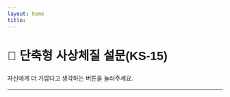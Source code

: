 ```yaml
---
layout: home
title:
---
```


# 🚀 단축형 사상체질 설문(KS-15)

자신에게 더 가깝다고 생각하는 버튼을 눌러주세요.

---


<html lang="ko">
<head>
    <meta charset="UTF-8">
    <meta name="viewport" content="width=device-width, initial-scale=1.0">
    <style>
        body { font-family: 'Malgun Gothic', sans-serif; line-height: 1.6; margin: 20px; }
        table { width: 100%; border-collapse: collapse; margin-bottom: 20px; }
        th, td { border: 1px solid #ccc; padding: 10px; text-align: center; }
        th.category { width: 80px; background-color: #f2f2f2; }
        td.question, td.personal-info { text-align: left; }
        .input-group { display: inline-block; margin-right: 5px; }
        .input-group input { width: 50px; text-align: right; }
        .radio-group label { margin-right: 15px; cursor: pointer; }

        /* 👇 버튼 스타일 (업데이트됨) */
        #submitBtn {
            display: block;
            width: 50%;
            max-width: 400px;
            margin: 40px auto;
            padding: 20px;
            font-size: 1.5em;
            font-weight: bold;
            background-color: #007bff;
            color: white;
            border: none;
            border-radius: 12px;
            cursor: pointer;
            box-shadow: 0 4px 15px rgba(0, 123, 255, 0.3);
            transition: all 0.2s ease-in-out;
        }

        #submitBtn:hover {
            background-color: #0056b3;
            transform: translateY(-2px);
            box-shadow: 0 6px 20px rgba(0, 123, 255, 0.4);
        }
    </style>
</head>
<body>


    <table>
        <tr>
            <td class="personal-info" style="width: 50%;">
                <strong>신장</strong>
                <div class="input-group">
                    <input type="text" id="height"> cm
                </div>
            </td>
            <td class="personal-info" style="width: 50%;">
                <strong>체중</strong>
                <div class="input-group">
                    <input type="text" id="weight"> kg
                </div>
            </td>
        </tr>
        <tr>
            <td class="personal-info" colspan="2">
                <strong>성별</strong>
                <div class="radio-group" style="display: inline-block; margin-left: 10px;">
                    <label><input type="radio" name="gender" value="male"> 남성</label>
                    <label><input type="radio" name="gender" value="female"> 여성</label>
                </div>
            </td>
        </tr>
    </table>

    <p>⇨ 평소 성격에 대한 질문입니다. 해당되는 곳에 기입(✔)해 주세요.</p>
    <p>[예시] 포기(성격)가 빠른가요? 느린가요? <u>포기가 빠르다면</u> ①포기 빠름 <strong>✔②중간</strong> ③포기 느림</p>

<table>
        <tr>
            <th rowspan="6" class="category">성격</th>
            <td class="question">1. 성격이 대범하신가요? 섬세하신가요?</td>
            <td class="radio-group">
                <label><input type="radio" name="q1" value="1"> ①대범</label>
                <label><input type="radio" name="q1" value="2"> ②중간</label>
                <label><input type="radio" name="q1" value="3"> ③섬세</label>
            </td>
        </tr>
        <tr>
            <td class="question">2. 행동이 빠른 편인가요? 느린 편인가요?</td>
            <td class="radio-group">
                <label><input type="radio" name="q2" value="1"> ①빠르다</label>
                <label><input type="radio" name="q2" value="2"> ②중간</label>
                <label><input type="radio" name="q2" value="3"> ③느리다</label>
            </td>
        </tr>
        <tr>
            <td class="question">3. 모든 일에 적극적인가요? 소극적인가요?</td>
            <td class="radio-group">
                <label><input type="radio" name="q3" value="1"> ①적극적</label>
                <label><input type="radio" name="q3" value="2"> ②중간</label>
                <label><input type="radio" name="q3" value="3"> ③소극적</label>
            </td>
        </tr>
        <tr>
            <td class="question">4. 성격이 외향적인가요? 내성적인가요?</td>
            <td class="radio-group">
                <label><input type="radio" name="q4" value="1"> ①외향</label>
                <label><input type="radio" name="q4" value="2"> ②중간</label>
                <label><input type="radio" name="q4" value="3"> ③내성</label>
            </td>
        </tr>
        <tr>
            <td class="question">5. 남성적인 편인가요? 여성적인 편인가요?</td>
            <td class="radio-group">
                <label><input type="radio" name="q5" value="1"> ①남성적</label>
                <label><input type="radio" name="q5" value="2"> ②중간</label>
                <label><input type="radio" name="q5" value="3"> ③여성적</label>
            </td>
        </tr>
        <tr>
            <td class="question">6. 가끔 흥분하는 편인가요? 이성적인 편인가요?</td>
            <td class="radio-group">
                <label><input type="radio" name="q6" value="1"> ①흥분</label>
                <label><input type="radio" name="q6" value="2"> ②중간</label>
                <label><input type="radio" name="q6" value="3"> ③이성</label>
            </td>
        </tr>
    </table>

    <p>⇨ <strong>최근 6개월 내</strong> 본인의 생활 증상에 대한 질문입니다. 해당되는 곳에 기입(✔)해 주세요.</p>

    <table>
        <tr>
            <th rowspan="2" class="category">소화</th>
            <td class="question">7. 평소 소화는 어떠한가요?</td>
            <td class="radio-group">
                <label><input type="radio" name="q7" value="1"> ①소화가 잘 된다</label>
                <label><input type="radio" name="q7" value="2"> ②소화가 잘 안되지만 불편하지 않다</label>
                <label><input type="radio" name="q7" value="3"> ③소화가 안되고 불편함도 느낀다</label>
            </td>
        </tr>
        <tr>
            <td class="question">8. 평소 입맛은 어떠한가요?</td>
            <td class="radio-group">
                <label><input type="radio" name="q8" value="1"> ①좋은 편이다</label>
                <label><input type="radio" name="q8" value="2"> ②중간이다</label>
                <label><input type="radio" name="q8" value="3"> ③안 좋은 편이다</label>
            </td>
        </tr>
        <tr>
            <th rowspan="2" class="category">땀</th>
            <td class="question">9. 평소 땀을 어느 정도 흘리는 편인가요?</td>
            <td class="radio-group">
                <label><input type="radio" name="q9" value="1"> ①많다</label>
                <label><input type="radio" name="q9" value="2"> ②중간</label>
                <label><input type="radio" name="q9" value="3"> ③적다</label>
            </td>
        </tr>
        <tr>
            <td class="question">10. 땀을 흘리고 난 뒤 기분이 어떠한가요?</td>
            <td class="radio-group">
                <label><input type="radio" name="q10" value="1"> ①상쾌하다</label>
                <label><input type="radio" name="q10" value="2"> ②피곤하다</label>
                <label><input type="radio" name="q10" value="3"> ③아무느낌 없다</label>
            </td>
        </tr>
        <tr>
            <th class="category">대변</th>
            <td class="question">11. 대변이 마려운 신호가 왔을 때 참기 어려운가요?</td>
            <td class="radio-group">
                <label><input type="radio" name="q11" value="1"> ①자주 그렇다</label>
                <label><input type="radio" name="q11" value="2"> ②가끔 그렇다</label>
                <label><input type="radio" name="q11" value="3"> ③없다(어렵지 않다)</label>
            </td>
        </tr>
        <tr>
            <th class="category">소변</th>
            <td class="question">12. 밤(잠을 잘 때)에 소변을 몇 회 보나요?</td>
            <td class="radio-group">
                <label><input type="radio" name="q12" value="1"> ①0회</label>
                <label><input type="radio" name="q12" value="2"> ②1회</label>
                <label><input type="radio" name="q12" value="3"> ③2회이상</label>
            </td>
        </tr>
        <tr>
            <th rowspan="2" class="category">한열<br>음수</th>
            <td class="question">13. 평소 추위, 더위 어느 것이 더 싫은가요?</td>
            <td class="radio-group">
                <label><input type="radio" name="q13" value="1"> ①추위</label>
                <label><input type="radio" name="q13" value="2"> ②더위</label>
                <label><input type="radio" name="q13" value="3"> ③모두 싫거나 모두 괜찮다</label>
            </td>
        </tr>
        <tr>
            <td class="question">14. 평소 마시는 물의 온도는 어떠한 가요?</td>
            <td class="radio-group">
                <label><input type="radio" name="q14" value="1"> ①주로 따뜻한 물</label>
                <label><input type="radio" name="q14" value="2"> ②주로 찬물</label>
                <label><input type="radio" name="q14" value="3"> ③가리지 않고 마신다</label>
            </td>
        </tr>
    </table>



    <button id="submitBtn">결과 저장 및 보기 🚀</button>

<script>
        document.getElementById('submitBtn').addEventListener('click', () => {
            
            // ======================================================
            // 👇 [추가된 부분] 유효성 검사 (Validation)
            // ======================================================

            // 1. 신장, 체중, 성별 검사
            const height = document.getElementById('height').value;
            const weight = document.getElementById('weight').value;
            const gender = document.querySelector('input[name="gender"]:checked');

            if (!height || !weight) {
                alert('신장과 체중을 입력해주세요.');
                return; // 함수 종료
            }
            if (!gender) {
                alert('성별을 선택해주세요.');
                return; // 함수 종료
            }

            // 2. 총 14개의 설문 항목을 순서대로 검사
            const totalQuestions = 14;
            for (let i = 1; i <= totalQuestions; i++) {
                const questionName = 'q' + i;
                const isAnswered = document.querySelector(`input[name="${questionName}"]:checked`);

                // 답변이 안 된 항목을 찾으면 즉시 경고창을 띄우고 함수를 종료
                if (!isAnswered) {
                    // 경고창에 표시할 질문 텍스트 찾기
                    const questionInput = document.querySelector(`input[name="${questionName}"]`);
                    const questionText = questionInput.closest('.radio-group').previousElementSibling.innerText.trim();
                    
                    alert(`'${questionText}' 항목에 답변해주세요.`);
                    return; // 함수 종료
                }
            }

            // ======================================================
            // 👇 [기존 부분] 모든 검사를 통과했을 때만 아래 코드가 실행됨
            // ======================================================
            
            const surveyData = {};

            // 개인 정보 수집
            surveyData.height = height;
            surveyData.weight = weight;
            surveyData.gender = {
                value: gender.value,
                text: gender.parentElement.innerText.trim()
            };

            // 질문과 답변을 상세히 저장할 배열 생성
            surveyData.responses = [];
            const checkedQuestions = document.querySelectorAll('input[type="radio"]:checked:not([name="gender"])');

            checkedQuestions.forEach(radio => {
                const selectedValue = radio.value;
                const selectedText = radio.parentElement.innerText.trim();
                const questionCell = radio.closest('.radio-group').previousElementSibling;
                const questionText = questionCell ? questionCell.innerText.trim() : '질문을 찾을 수 없음';

                surveyData.responses.push({
                    name: radio.name,
                    question: questionText,
                    answer: {
                        value: selectedValue,
                        text: selectedText
                    }
                });
            });

            // LocalStorage에 데이터 저장 및 페이지 이동
            localStorage.setItem('surveyResults', JSON.stringify(surveyData));
            alert('응답이 저장되었습니다. 결과 페이지로 이동합니다.');
            window.location.href = './results';
        });
    </script>
</body>
</html>

